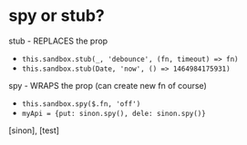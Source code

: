 # spy or stub?

stub - REPLACES the prop

* `this.sandbox.stub(_, 'debounce', (fn, timeout) => fn)`
* `this.sandbox.stub(Date, 'now', () => 1464984175931)`

spy - WRAPS the prop (can create new fn of course)

* `this.sandbox.spy($.fn, 'off')`
* `myApi = {put: sinon.spy(), dele: sinon.spy()}`

[sinon], [test]

